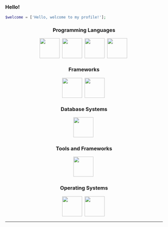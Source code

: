 ### Hello!

```php
$welcome = ['Hello, welcome to my profile!'];
```
<p align="left">
</p>
<div align="center">

### Programming Languages

<img height="64" width="64" src="https://cdn.discordapp.com/attachments/850965910252814347/869255380474138634/php_plain_logo_icon_146397.png" />&nbsp;
<img height="64" width="64" src="https://upload.wikimedia.org/wikipedia/commons/a/a7/React-icon.svg" />&nbsp;
<img height="64" width="64" src="https://upload.wikimedia.org/wikipedia/commons/d/d9/Node.js_logo.svg" />&nbsp;
<img height="64" width="64" src="https://icongr.am/devicon/javascript-original.svg?size=128&color=currentColor" />&nbsp;

### Frameworks

<img height="64" width="64" src="https://icongr.am/devicon/cakephp-original.svg?size=128&color=ff0000" />&nbsp;
<img height="64" width="64" src="https://icongr.am/devicon/laravel-plain.svg?size=128&color=ff0000" />&nbsp;


### Database Systems

<img height="64" width="64" src="https://icongr.am/devicon/mysql-original-wordmark.svg?size=128&color=currentColor" />&nbsp;

### Tools and Frameworks
  
<img height="64" width="64" src="https://cdn.discordapp.com/attachments/850965910252814347/869255598959632474/kisspng-bootstrap-responsive-web-design-web-development-lo-5af676c0755361.6918533815261016964806.png" />&nbsp;


### Operating Systems

<img height="64" width="64" src="https://icongr.am/devicon/windows8-original.svg?size=128&color=currentColor" />&nbsp;
<img height="64" width="64" src="https://cdn.discordapp.com/attachments/850965910252814347/869254715790225408/openlogo-75.png" />&nbsp;
</div>


<hr>
